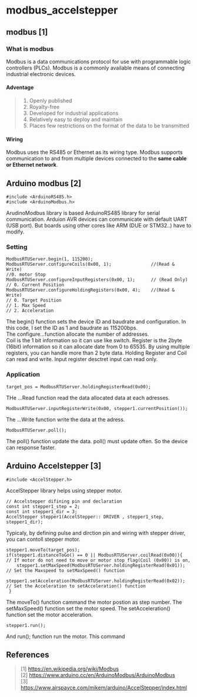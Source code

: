 # modbus_accelstepper

## modbus [1]
### What is modbus
Modbus is a data communications protocol for use with programmable logic controllers (PLCs).
Modbus is a commonly available means of connecting industrial electronic devices.
#### Adventage
> 1. Openly published
> 2. Royalty-free
> 3. Developed for industrial applications
> 4. Relatively easy to deploy and maintain
> 5. Places few restrictions on the format of the data to be transmitted

#### Wiring
Modbus uses the RS485 or Ethernet as its wiring type.
Modbus supports communication to and from multiple devices connected to the **same cable or Ethernet network**.


## Arduino modbus [2]

    #include <ArduinoRS485.h>
    #include <ArduinoModbus.h> 

ArudinoModbus library is based ArduinoRS485 library for serial communication.
Arduion AVR devices can communicate with default UART (USB port).
But boards using other cores like ARM (DUE or STM32..) have to modify.

### Setting
    ModbusRTUServer.begin(1, 115200);
    ModbusRTUServer.configureCoils(0x00, 1);               //(Read & Write)
    //0. motor Stop
    ModbusRTUServer.configureInputRegisters(0x00, 1);      // (Read Only)
    // 0. Current Position
    ModbusRTUServer.configureHoldingRegisters(0x00, 4);    //(Read & Write)
    // 0. Target Position 
    // 1. Max Speed
    // 2. Acceleration
The begin() function sets the device ID and baudrate and configuration. In this code, I set the ID as 1 and baudrate as 115200bps. \
The configure...function allocate the number of addresses.\
Coil is the 1 bit information so it can use like switch.
Register is the 2byte (16bit) information so it can allocate date from 0 to 65535.
By using multiple registers, you can handle more than 2 byte data.
Holding Register and Coil can read and write. Input register desctret input can read only.

### Application
    target_pos = ModbusRTUServer.holdingRegisterRead(0x00);
THe ...Read function read the data allocated data at each adresses.
 
    ModbusRTUServer.inputRegisterWrite(0x00, stepper1.currentPosition());
The ...Write function write the data at the adress.
 
    ModbusRTUServer.poll();
The poll() function update the data. poll() must update often. So the device can response faster.


## Arduino Accelstepper [3]
    #include <AccelStepper.h>
AccelStepper library helps using stepper motor.

    // Accelstepper difining pin and declaration
    const int stepper1_step = 2;
    const int stepper1_dir = 3;
    AccelStepper stepper1(AccelStepper:: DRIVER , stepper1_step, stepper1_dir);
Typicaly, by defining pulse and dirction pin and wiring with stepper driver, you can contoll stepper motor.

    stepper1.moveTo(target_pos);
    if(stepper1.distanceToGo() == 0 || ModbusRTUServer.coilRead(0x00)){      // If motor do not need to move or motor stop flag(Coil (0x00)) is on,
        stepper1.setMaxSpeed(ModbusRTUServer.holdingRegisterRead(0x01));       // Set the Maxspeed to setMaxSpeed() function
        stepper1.setAcceleration(ModbusRTUServer.holdingRegisterRead(0x02));   // Set the Acceleration to setAcceleration() function
     }
The moveTo() function cammand the motor postion as step number.
The setMaxSpeed() function set the motor speed.
The setAcceleration() function set the motor acceleration.

    stepper1.run(); 
And run(); function run the motor. This command 


## References
> [1] https://en.wikipedia.org/wiki/Modbus \
> [2] https://www.arduino.cc/en/ArduinoModbus/ArduinoModbus \
> [3] https://www.airspayce.com/mikem/arduino/AccelStepper/index.html
